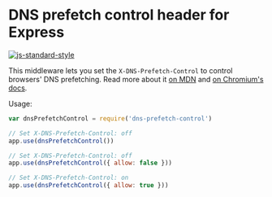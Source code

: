 DNS prefetch control header for Express
=======================================
[![js-standard-style](https://img.shields.io/badge/code%20style-standard-brightgreen.svg)](http://standardjs.com/)

This middleware lets you set the `X-DNS-Prefetch-Control` to control browsers' DNS prefetching. Read more about it [on MDN](https://developer.mozilla.org/en-US/docs/Web/HTTP/Controlling_DNS_prefetching) and [on Chromium's docs](https://dev.chromium.org/developers/design-documents/dns-prefetching).

Usage:

```js
var dnsPrefetchControl = require('dns-prefetch-control')

// Set X-DNS-Prefetch-Control: off
app.use(dnsPrefetchControl())

// Set X-DNS-Prefetch-Control: off
app.use(dnsPrefetchControl({ allow: false }))

// Set X-DNS-Prefetch-Control: on
app.use(dnsPrefetchControl({ allow: true }))
```
